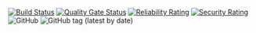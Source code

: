 [![Build Status](http://34.125.62.21:8080/buildStatus/icon?job=perdupn_front_end)](http://34.125.62.21:8080/job/perdupn_front_end/)
[![Quality Gate Status](https://sonarcloud.io/api/project_badges/measure?project=raphaelmeissonnier_perdUPN_front_end&metric=alert_status)](https://sonarcloud.io/summary/new_code?id=raphaelmeissonnier_perdUPN_front_end)
[![Reliability Rating](https://sonarcloud.io/api/project_badges/measure?project=raphaelmeissonnier_perdUPN_front_end&metric=reliability_rating)](https://sonarcloud.io/summary/new_code?id=raphaelmeissonnier_perdUPN_front_end)
[![Security Rating](https://sonarcloud.io/api/project_badges/measure?project=raphaelmeissonnier_perdUPN_front_end&metric=security_rating)](https://sonarcloud.io/summary/new_code?id=raphaelmeissonnier_perdUPN_front_end)
![GitHub](https://img.shields.io/github/license/raphaelmeissonnier/Foundem_front_end?style=plastic)
![GitHub tag (latest by date)](https://img.shields.io/github/v/tag/raphaelmeissonnier/Foundem_front_end?style=plastic)